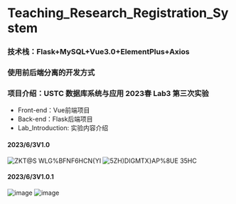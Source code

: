 # Teaching_Research_Registration_System
### 技术栈：Flask+MySQL+Vue3.0+ElementPlus+Axios
### 使用前后端分离的开发方式
### 项目介绍：USTC 数据库系统与应用 2023春 Lab3 第三次实验
- Front-end：Vue前端项目
- Back-end：Flask后端项目
- Lab_Introduction: 实验内容介绍

#### 2023/6/3V1.0
 ![ZK$T@S WLG%BFNF6HCN${YI](https://github.com/ChowRunFa/Teaching_Research_Registration_System/assets/97417202/efdf6941-db1c-48a1-ada9-26f0e06ba739)
 ![5ZH)DIGMTX}AP%8UE 35HC](https://github.com/ChowRunFa/Teaching_Research_Registration_System/assets/97417202/6a8bbe4f-4ee3-44d2-bb40-9fee80e68328)

#### 2023/6/3V1.0.1
![image](https://github.com/ChowRunFa/Teaching_Research_Registration_System/assets/97417202/81f7efae-4131-42d4-8390-1b5cbceff420)
![image](https://github.com/ChowRunFa/Teaching_Research_Registration_System/assets/97417202/7c3a059c-5353-45d0-8867-a427ea689b3f)

